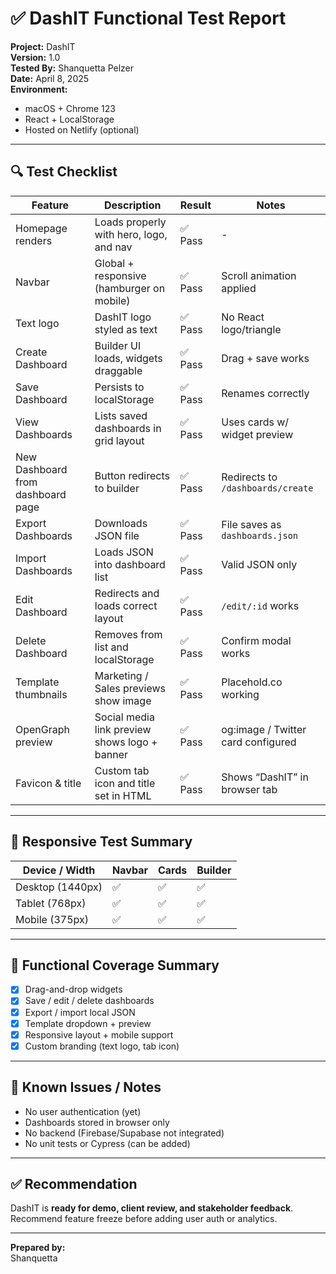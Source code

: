 # ✅ DashIT Functional Test Report

**Project:** DashIT  
**Version:** 1.0  
**Tested By:** Shanquetta Pelzer  
**Date:** April 8, 2025  
**Environment:**  
- macOS + Chrome 123  
- React + LocalStorage  
- Hosted on Netlify (optional)

---

## 🔍 Test Checklist

| Feature                            | Description                                               | Result | Notes                                |
|------------------------------------|-----------------------------------------------------------|--------|--------------------------------------|
| Homepage renders                   | Loads properly with hero, logo, and nav                   | ✅ Pass | -                                    |
| Navbar                             | Global + responsive (hamburger on mobile)                | ✅ Pass | Scroll animation applied             |
| Text logo                          | DashIT logo styled as text                               | ✅ Pass | No React logo/triangle               |
| Create Dashboard                   | Builder UI loads, widgets draggable                      | ✅ Pass | Drag + save works                    |
| Save Dashboard                     | Persists to localStorage                                 | ✅ Pass | Renames correctly                    |
| View Dashboards                    | Lists saved dashboards in grid layout                    | ✅ Pass | Uses cards w/ widget preview         |
| New Dashboard from dashboard page | Button redirects to builder                              | ✅ Pass | Redirects to `/dashboards/create`   |
| Export Dashboards                  | Downloads JSON file                                      | ✅ Pass | File saves as `dashboards.json`     |
| Import Dashboards                  | Loads JSON into dashboard list                           | ✅ Pass | Valid JSON only                     |
| Edit Dashboard                     | Redirects and loads correct layout                       | ✅ Pass | `/edit/:id` works                    |
| Delete Dashboard                   | Removes from list and localStorage                       | ✅ Pass | Confirm modal works                  |
| Template thumbnails                | Marketing / Sales previews show image                    | ✅ Pass | Placehold.co working                 |
| OpenGraph preview                  | Social media link preview shows logo + banner            | ✅ Pass | og:image / Twitter card configured  |
| Favicon & title                    | Custom tab icon and title set in HTML                    | ✅ Pass | Shows “DashIT” in browser tab       |

---

## 📱 Responsive Test Summary

| Device / Width    | Navbar | Cards | Builder |
|-------------------|--------|-------|---------|
| Desktop (1440px)  | ✅     | ✅    | ✅      |
| Tablet (768px)    | ✅     | ✅    | ✅      |
| Mobile (375px)    | ✅     | ✅    | ✅      |

---

## 🧪 Functional Coverage Summary

- [x] Drag-and-drop widgets  
- [x] Save / edit / delete dashboards  
- [x] Export / import local JSON  
- [x] Template dropdown + preview  
- [x] Responsive layout + mobile support  
- [x] Custom branding (text logo, tab icon)

---

## 🧩 Known Issues / Notes

- No user authentication (yet)  
- Dashboards stored in browser only  
- No backend (Firebase/Supabase not integrated)  
- No unit tests or Cypress (can be added)

---

## ✅ Recommendation

DashIT is **ready for demo, client review, and stakeholder feedback**.  
Recommend feature freeze before adding user auth or analytics.

---

**Prepared by:**  
Shanquetta

